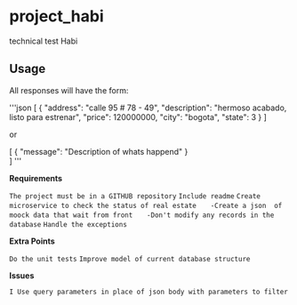 # project_habi
technical test Habi

## Usage

All responses will have the form:

'''json
[
    {
        "address": "calle 95 # 78 - 49", "description": "hermoso acabado, listo para estrenar", "price": 120000000, "city": "bogota", "state": 3
        }
]

or

[
     {
         "message": "Description of whats happend"
         }  
]
'''

**Requirements**

`The project must be in a GITHUB repository`
`Include readme`
`Create microservice to check the status of real estate`
`   -Create a json  of moock data that wait from front`
`   -Don't modify any records in the database`
`Handle the exceptions`

**Extra Points**

`Do the unit tests`
`Improve model of current database structure`



**Issues**

`I Use query parameters in place of json body with parameters to filter`
